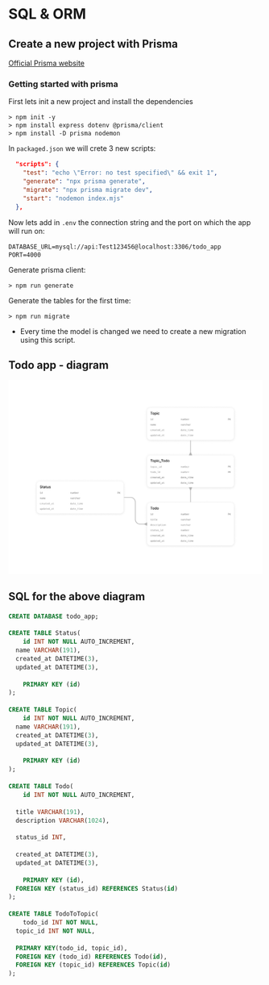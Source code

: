 # SQL & ORM

## Create a new project with Prisma

[Official Prisma website](https://www.prisma.io/)

### Getting started with prisma

First lets init a new project and install the dependencies

```
> npm init -y
> npm install express dotenv @prisma/client
> npm install -D prisma nodemon
```

In `packaged.json` we will crete 3 new scripts:

```json
  "scripts": {
    "test": "echo \"Error: no test specified\" && exit 1",
    "generate": "npx prisma generate",
    "migrate": "npx prisma migrate dev",
    "start": "nodemon index.mjs"
  },
```

Now lets add in `.env` the connection string and the port on which the app will run on:

```
DATABASE_URL=mysql://api:Test123456@localhost:3306/todo_app
PORT=4000
```

Generate prisma client:

```
> npm run generate
```

Generate the tables for the first time:

```
> npm run migrate
```

- Every time the model is changed we need to create a new migration using this script.

## Todo app - diagram

![diagram](./Diagram.png)

## SQL for the above diagram

```sql
CREATE DATABASE todo_app;

CREATE TABLE Status(
	id INT NOT NULL AUTO_INCREMENT,
  name VARCHAR(191),
  created_at DATETIME(3),
  updated_at DATETIME(3),

	PRIMARY KEY (id)
);

CREATE TABLE Topic(
	id INT NOT NULL AUTO_INCREMENT,
  name VARCHAR(191),
  created_at DATETIME(3),
  updated_at DATETIME(3),

	PRIMARY KEY (id)
);

CREATE TABLE Todo(
	id INT NOT NULL AUTO_INCREMENT,

  title VARCHAR(191),
  description VARCHAR(1024),

  status_id INT,

  created_at DATETIME(3),
  updated_at DATETIME(3),

	PRIMARY KEY (id),
  FOREIGN KEY (status_id) REFERENCES Status(id)
);

CREATE TABLE TodoToTopic(
	todo_id INT NOT NULL,
  topic_id INT NOT NULL,

  PRIMARY KEY(todo_id, topic_id),
  FOREIGN KEY (todo_id) REFERENCES Todo(id),
  FOREIGN KEY (topic_id) REFERENCES Topic(id)
);
```
